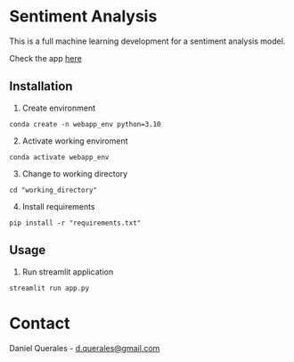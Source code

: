 # Sentiment Analysis

This is a full machine learning development for a sentiment analysis model.

Check the app [here](https://dquerales-webapp-app-xmgqcu.streamlit.app/)

## Installation

1. Create environment

```
conda create -n webapp_env python=3.10
```

2. Activate working enviroment
   
```
conda activate webapp_env
```

3. Change to working directory

```
cd "working_directory"
```

4. Install requirements
```
pip install -r "requirements.txt"
```

## Usage

1. Run streamlit application
```
streamlit run app.py
```

# Contact

Daniel Querales - d.querales@gmail.com
